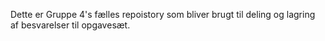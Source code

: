 Dette er Gruppe 4's fælles repoistory som bliver brugt til deling og lagring af besvarelser til opgavesæt.
